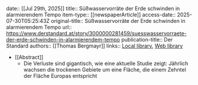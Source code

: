 date:: [[Jul 29th, 2025]]
title:: Süßwasservorräte der Erde schwinden in alarmierendem Tempo
item-type:: [[newspaperArticle]]
access-date:: 2025-07-30T05:25:43Z
original-title:: Süßwasservorräte der Erde schwinden in alarmierendem Tempo
url:: https://www.derstandard.at/story/3000000281459/suesswasservorraete-der-erde-schwinden-in-alarmierendem-tempo
publication-title:: Der Standard
authors:: [[Thomas Bergmayr]]
links:: [Local library](zotero://select/library/items/RPDEG59H), [Web library](https://www.zotero.org/users/46463/items/RPDEG59H)

- [[Abstract]]
	- Die Verluste sind gigantisch, wie eine aktuelle Studie zeigt: Jährlich wachsen die trockenen Gebiete um eine Fläche, die einem Zehntel der Fläche Europas entspricht